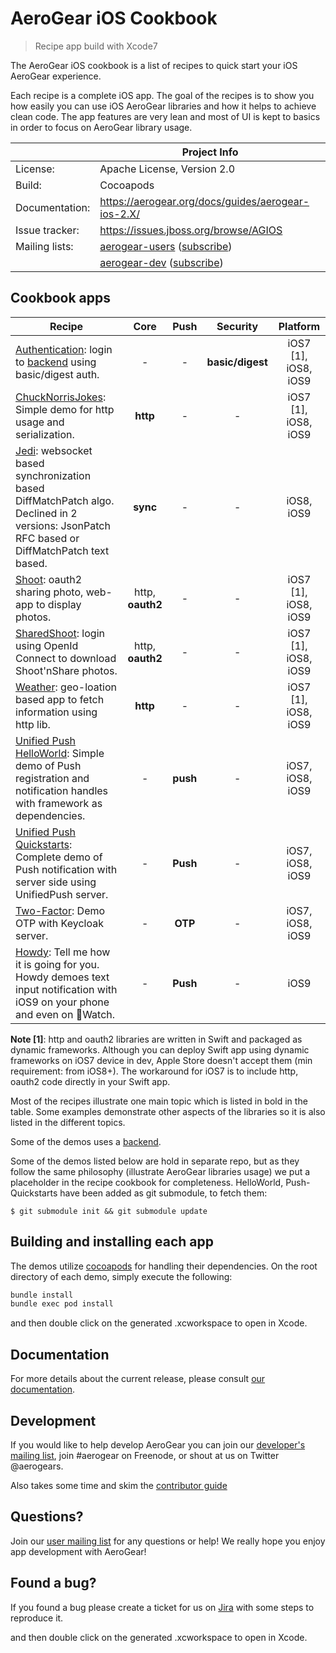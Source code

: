 AeroGear iOS Cookbook
=====================

> Recipe app build with Xcode7

The AeroGear iOS cookbook is a list of recipes to quick start your iOS AeroGear experience. 

Each recipe is a complete iOS app. The goal of the recipes is to show you how easily you can use iOS AeroGear libraries and how it helps to achieve clean code. The app features are very lean and most of UI is kept to basics in order to focus on AeroGear library usage. 

|                 | Project Info  |
| --------------- | ------------- |
| License:        | Apache License, Version 2.0  |
| Build:          | Cocoapods  |
| Documentation:  | https://aerogear.org/docs/guides/aerogear-ios-2.X/ |
| Issue tracker:  | https://issues.jboss.org/browse/AGIOS  |
| Mailing lists:  | [aerogear-users](http://aerogear-users.1116366.n5.nabble.com/) ([subscribe](https://lists.jboss.org/mailman/listinfo/aerogear-users))  |
|                 | [aerogear-dev](http://aerogear-dev.1069024.n5.nabble.com/) ([subscribe](https://lists.jboss.org/mailman/listinfo/aerogear-dev))  |


## Cookbook apps

| Recipe    | Core  | Push  | Security  | Platform  |
| ------------- |:-------------:| :-----:|:-----:|:----:|
| [Authentication](Authentication/README.md): login to [backend](https://github.com/aerogear/aerogear-backend-cookbook/tree/master/Authentication) using basic/digest auth.| - | - | **basic/digest** |iOS7 [1], iOS8, iOS9|
| [ChuckNorrisJokes](ChuckNorrisJokes/README.md): Simple demo for http usage and serialization.| **http** | - | - |iOS7 [1], iOS8, iOS9|
| [Jedi](Jedi/README.md): websocket based synchronization based DiffMatchPatch algo. Declined in 2 versions: JsonPatch RFC based or DiffMatchPatch text based.| **sync** | - | - |iOS8, iOS9|
| [Shoot](Shoot/README.md): oauth2 sharing photo, web-app to display photos.| http, **oauth2** | - | - |iOS7 [1], iOS8, iOS9|
| [SharedShoot](SharedShoot/README.md): login using OpenId Connect to download Shoot'nShare photos.| http, **oauth2** | - | - |iOS7 [1], iOS8, iOS9|
| [Weather](Weather/README.md): geo-loation based app to fetch information using http lib.| **http** | - | - |iOS7 [1], iOS8, iOS9|
| [Unified Push HelloWorld](https://github.com/jboss-mobile/unified-push-helloworld): Simple demo of Push registration and notification handles with framework as dependencies.| - | **push** | - |iOS7, iOS8, iOS9|
| [Unified Push Quickstarts](https://github.com/jboss-mobile/unified-push-quickstarts/tree/master/client/contacts-mobile-ios-client): Complete demo of Push notification with server side using UnifiedPush server.| - | **Push** | - |iOS7, iOS8, iOS9|
| [Two-Factor](Two-Factor/README.md): Demo OTP with Keycloak server.| - | **OTP** | - |iOS7, iOS8, iOS9|
| [Howdy](Howdy/README.md): Tell me how it is going for you. Howdy demoes text input notification with iOS9 on your phone and even on Watch.| - | **Push** | - |iOS9|

**Note [1]**: http and oauth2 libraries are written in Swift and packaged as dynamic frameworks. Although you can deploy Swift app using dynamic frameworks on iOS7 device in dev, Apple Store doesn't accept them (min requirement: from iOS8+). The workaround for iOS7 is to include http, oauth2 code directly in your Swift app.

Most of the recipes illustrate one main topic which is listed in bold in the table. Some examples demonstrate other aspects of the libraries so it is also listed in the different topics. 

Some of the demos uses a [backend](https://github.com/aerogear/aerogear-backend-cookbook/).

Some of the demos listed below are hold in separate repo, but as they follow the same philosophy (illustrate AeroGear libraries usage) we put a placeholder in the recipe cookbook for completeness. HelloWorld, Push-Quickstarts have been added as git submodule, to fetch them:

    $ git submodule init && git submodule update

## Building and installing each app

The demos utilize [cocoapods](http://cocoapods.org) for handling their dependencies. On the root directory of each demo, simply execute the following:

```bash
bundle install
bundle exec pod install
```

and then double click on the generated .xcworkspace to open in Xcode.

## Documentation

For more details about the current release, please consult [our documentation](https://aerogear.org/docs/guides/aerogear-ios-2.X/).

## Development

If you would like to help develop AeroGear you can join our [developer's mailing list](https://lists.jboss.org/mailman/listinfo/aerogear-dev), join #aerogear on Freenode, or shout at us on Twitter @aerogears.

Also takes some time and skim the [contributor guide](http://aerogear.org/docs/guides/Contributing/)

## Questions?

Join our [user mailing list](https://lists.jboss.org/mailman/listinfo/aerogear-users) for any questions or help! We really hope you enjoy app development with AeroGear!

## Found a bug?

If you found a bug please create a ticket for us on [Jira](https://issues.jboss.org/browse/AGIOS) with some steps to reproduce it.

and then double click on the generated .xcworkspace to open in Xcode.
